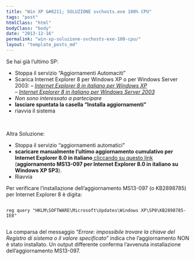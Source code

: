 ```yaml
---
title: "Win XP &#8211; SOLUZIONE svchosts.exe 100% CPU"
tags: "post"
htmlClass: "html"
bodyClass: "body"
date: "2013-12-16"
permalink: "win-xp-soluzione-svchosts-exe-100-cpu/"
layout: "template_posts_md"
---
```

<p>Se hai già l&#8217;ultimo SP:</p>
<ul>
<li>Stoppa il servizio &#8220;Aggiornamenti Automaciti&#8221;</li>
<li>Scarica Internet Explorer 8 per Windows XP o per Windows Server 2003: &#8211; <a href="http://tinyurl.com/IE8WINXPITA" target="_blank"><em>Internet Explorer 8 in italiano per Windows XP</em></a><br />
&#8211; <a href="http://tinyurl.com/IE8WIN2003ITA" target="_blank"><em>Internet Explorer 8 in italiano per Windows Server 2003</em></a></li>
<li><em>Non sono interessato a partecipare</em></li>
<li><strong>lasciare spuntata la casella &#8220;Installa aggiornamenti&#8221;</strong></li>
<li>riavvia il sistema</li>
</ul>
<p>&nbsp;</p>
<p>Altra Soluzione:</p>
<ul>
<li>Stoppa il servizio &#8220;aggiornamenti automatici&#8221;</li>
<li><strong>scaricare manualmente l&#8217;ultimo aggiornamento cumulativo per Internet Explorer 8.0 in italiano</strong><a href="http://tinyurl.com/MS13-097-ITA" target="_blank"> cliccando su questo link</a> (<strong>aggiornamento MS13-097 per Internet Explorer 8.0 in italiano su Windows XP SP3</strong>).</li>
<li>Riavvia</li>
</ul>
<p>Per  verificare l&#8217;installazione dell&#8217;aggiornamento  MS13-097 (o KB2898785) per Internet Explorer 8 è digita:<br />
<code><br />
reg query "HKLM\SOFTWARE\Microsoft\Updates\Windows XP\SP0\KB2898785-IE8"<br />
</code></p>
<p>La comparsa del messaggio &#8220;<em>Errore: impossibile trovare la chiave del Registro di sistema o il valore specificato</em>&#8221;  indica che l&#8217;aggiornamento NON è stato installato. Un output differente  conferma l&#8217;avvenuta installazione dell&#8217;aggiornamento MS13-097.</p>
